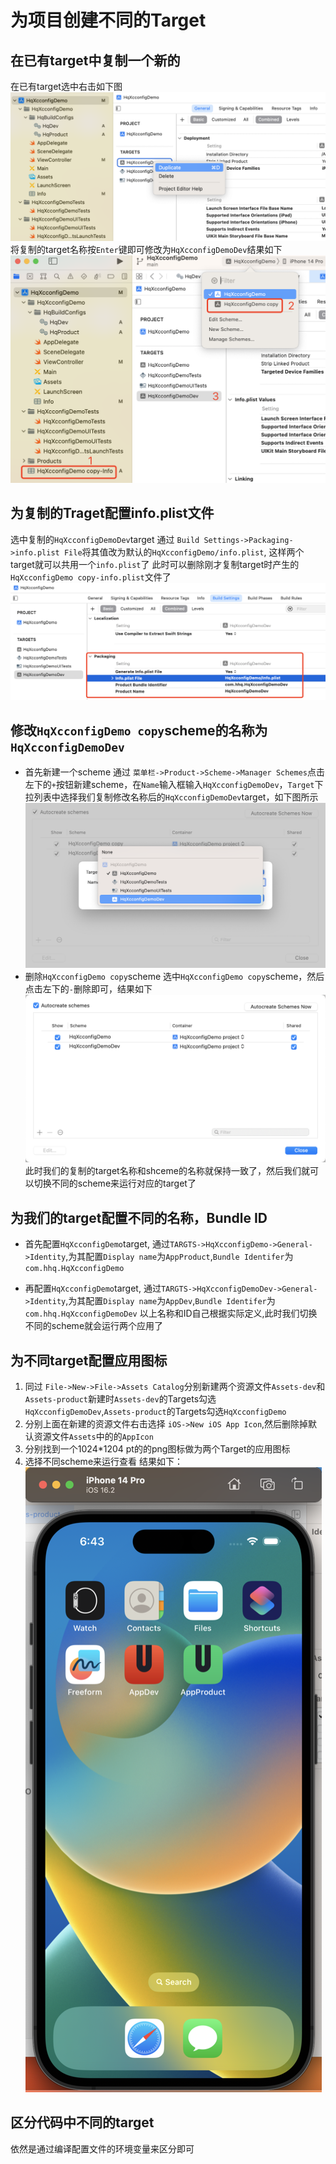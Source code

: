 # 为项目创建不同的Target

## 在已有target中复制一个新的
在已有target选中右击如下图
![复制target.png](./images/复制target.png)
将复制的target名称按`Enter`键即可修改为`HqXcconfigDemoDev`结果如下
![复制target后的结果.png](./images/复制target后的结果.png)



## 为复制的Traget配置info.plist文件
选中复制的`HqXcconfigDemoDev`target
通过 `Build Settings->Packaging->info.plist File`将其值改为默认的`HqXcconfigDemo/info.plist`,
这样两个target就可以共用一个`info.plist`了
此时可以删除刚才复制target时产生的`HqXcconfigDemo copy-info.plist`文件了
![修改新建Info文件.png](./images/修改新建Info文件.png)

## 修改`HqXcconfigDemo copy`scheme的名称为`HqXcconfigDemoDev`
* 首先新建一个scheme
通过 `菜单栏->Product->Scheme->Manager Schemes`点击左下的`+`按钮新建scheme，在`Name`输入框输入`HqXcconfigDemoDev`，`Target`下拉列表中选择我们复制修改名称后的`HqXcconfigDemoDev`target，如下图所示
![](./images/新建scheme.png)
* 删除`HqXcconfigDemo copy`scheme
选中`HqXcconfigDemo copy`scheme，然后点击左下的`-`删除即可，结果如下
![新建结果并删除copy.png](./images/新建结果并删除copy.png)
此时我们的复制的target名称和shceme的名称就保持一致了，然后我们就可以切换不同的scheme来运行对应的target了

## 为我们的target配置不同的名称，Bundle ID
* 首先配置`HqXcconfigDemo`target,
通过`TARGTS->HqXcconfigDemo->General->Identity`,为其配置`Display name`为`AppProduct`,`Bundle Identifer`为`com.hhq.HqXcconfigDemo`

* 再配置`HqXcconfigDemo`target,
通过`TARGTS->HqXcconfigDemoDev->General->Identity`,为其配置`Display name`为`AppDev`,`Bundle Identifer`为`com.hhq.HqXcconfigDemoDev`
以上名称和ID自己根据实际定义,此时我们切换不同的scheme就会运行两个应用了

## 为不同target配置应用图标

1. 同过 `File->New->File->Assets Catalog`分别新建两个资源文件`Assets-dev`和`Assets-product`新建时`Assets-dev`的Targets勾选`HqXcconfigDemoDev`,`Assets-product`的Targets勾选`HqXcconfigDemo`
2. 分别上面在新建的资源文件右击选择
`iOS->New iOS App Icon`,然后删除掉默认资源文件`Assets`中的的`AppIcon`
3. 分别找到一个1024*1204 pt的的png图标做为两个Target的应用图标
4. 选择不同scheme来运行查看
结果如下：
![不同target配置不同图标.png](./images/不同target配置不同图标.png)


## 区分代码中不同的target
依然是通过编译配置文件的环境变量来区分即可









